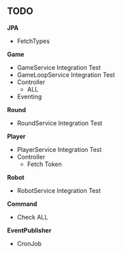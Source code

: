 

## TODO

**JPA**
- FetchTypes

**Game**
- GameService Integration Test
- GameLoopService Integration Test
- Controller
  - ALL
- Eventing

**Round**
- RoundService Integration Test

**Player**
- PlayerService Integration Test
- Controller
  - Fetch Token

**Robot**
- RobotService Integration Test

**Command**
- Check ALL

**EventPublisher**
- CronJob 